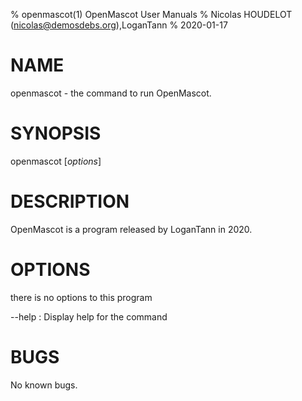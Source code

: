 % openmascot(1) OpenMascot User Manuals
% Nicolas HOUDELOT (nicolas@demosdebs.org),LoganTann
% 2020-01-17

# NAME
openmascot - the command to run OpenMascot.

# SYNOPSIS
openmascot [*options*]

# DESCRIPTION
OpenMascot is a program released by LoganTann in 2020.

# OPTIONS
there is no options to this program

\--help
:   Display help for the command

# BUGS
No known bugs.

